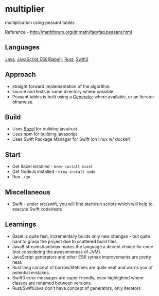# multiplier
multiplication using peasant tables

Reference - http://mathforum.org/dr.math/faq/faq.peasant.html

## Languages

 [Java](src/java), [JavaScript ES6(Babel)](src/javascript), [Rust](src/rust), [Swift3](src/swift)
 
## Approach

 * straight forward implementation of the algorithm.
 * source and tests in same directory where possible
 * Peasant tables is built using a [Generator](https://en.wikipedia.org/wiki/Generator_%28computer_programming%29) where available, or an Iterator otherwise.
 
## Build

 * Uses [Bazel](http://www.bazel.io) for building java/rust
 * Uses npm for building javascript
 * Uses Swift Package Manager for Swift (on linux w/ docker)
 
## Start

 * Get Bazel installed - `brew install bazel`
 * Get NodeJs installed - `brew install node`
 * Run `./go`
 
## Miscellaneous
 
 * Swift - under src/swift, you will find start/run scripts which will help to execute Swift code/tests

## Learnings
 * Bazel is quite fast, incrementally builds only new changes - but quite hard to grasp the project due to scattered build files.
 * Java8 streams/lambdas makes the language a decent choice for once (not considering the awesomeness of JVM).
 * JavaScript generators and other ES6 sytnax improvements are pretty neat.
 * Rust lang concept of borrow/lifetimes are quite neat and warns you of potential mistakes.
 * Swift3 error messages are super friendly, even highlighted where classes are renamed between versions.
 * Rust/Swift/Java don't have concept of generators, only iterators
